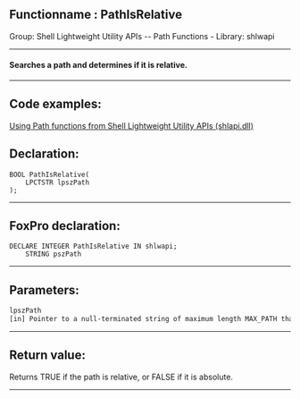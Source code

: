 <link rel="stylesheet" type="text/css" href="../../css/win32api.css">  
<link rel="stylesheet" href="https://cdnjs.cloudflare.com/ajax/libs/font-awesome/4.7.0/css/font-awesome.min.css">

## Functionname : PathIsRelative
Group: Shell Lightweight Utility APIs -- Path Functions - Library: shlwapi    
***  


#### Searches a path and determines if it is relative.
***  


## Code examples:
[Using Path functions from Shell Lightweight Utility APIs (shlapi.dll)](../../samples/sample_178.md)  

## Declaration:
```foxpro  
BOOL PathIsRelative(
    LPCTSTR lpszPath
);  
```  
***  


## FoxPro declaration:
```foxpro  
DECLARE INTEGER PathIsRelative IN shlwapi;
	STRING pszPath  
```  
***  


## Parameters:
```txt  
lpszPath
[in] Pointer to a null-terminated string of maximum length MAX_PATH that contains the path to search.  
```  
***  


## Return value:
Returns TRUE if the path is relative, or FALSE if it is absolute.  
***  

